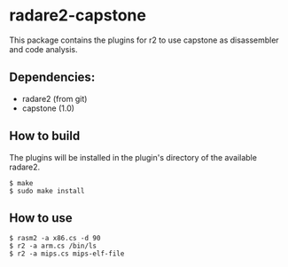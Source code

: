 radare2-capstone
================

This package contains the plugins for r2 to use capstone
as disassembler and code analysis.

Dependencies:
-------------
* radare2 (from git)
* capstone (1.0)

How to build
------------

The plugins will be installed in the plugin's directory
of the available radare2.

	$ make
	$ sudo make install

How to use
----------

	$ rasm2 -a x86.cs -d 90
	$ r2 -a arm.cs /bin/ls
	$ r2 -a mips.cs mips-elf-file
